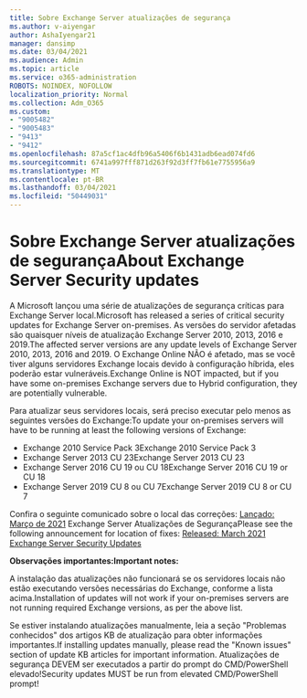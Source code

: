 ```yaml
---
title: Sobre Exchange Server atualizações de segurança
ms.author: v-aiyengar
author: AshaIyengar21
manager: dansimp
ms.date: 03/04/2021
ms.audience: Admin
ms.topic: article
ms.service: o365-administration
ROBOTS: NOINDEX, NOFOLLOW
localization_priority: Normal
ms.collection: Adm_O365
ms.custom:
- "9005482"
- "9005483"
- "9413"
- "9412"
ms.openlocfilehash: 87a5cf1ac4dfb96a5406f6b1431adb6ead074fd6
ms.sourcegitcommit: 6741a997fff871d263f92d3ff7fb61e7755956a9
ms.translationtype: MT
ms.contentlocale: pt-BR
ms.lasthandoff: 03/04/2021
ms.locfileid: "50449031"
---
```

# <a name="about-exchange-server-security-updates"></a><span data-ttu-id="8cb9d-102">Sobre Exchange Server atualizações de segurança</span><span class="sxs-lookup"><span data-stu-id="8cb9d-102">About Exchange Server Security updates</span></span>

<span data-ttu-id="8cb9d-103">A Microsoft lançou uma série de atualizações de segurança críticas para Exchange Server local.</span><span class="sxs-lookup"><span data-stu-id="8cb9d-103">Microsoft has released a series of critical security updates for Exchange Server on-premises.</span></span> <span data-ttu-id="8cb9d-104">As versões do servidor afetadas são quaisquer níveis de atualização Exchange Server 2010, 2013, 2016 e 2019.</span><span class="sxs-lookup"><span data-stu-id="8cb9d-104">The affected server versions are any update levels of Exchange Server 2010, 2013, 2016 and 2019.</span></span> <span data-ttu-id="8cb9d-105">O Exchange Online NÃO é afetado, mas se você tiver alguns servidores Exchange locais devido à configuração híbrida, eles poderão estar vulneráveis.</span><span class="sxs-lookup"><span data-stu-id="8cb9d-105">Exchange Online is NOT impacted, but if you have some on-premises Exchange servers due to Hybrid configuration, they are potentially vulnerable.</span></span>

<span data-ttu-id="8cb9d-106">Para atualizar seus servidores locais, será preciso executar pelo menos as seguintes versões do Exchange:</span><span class="sxs-lookup"><span data-stu-id="8cb9d-106">To update your on-premises servers will have to be running at least the following versions of Exchange:</span></span>

- <span data-ttu-id="8cb9d-107">Exchange 2010 Service Pack 3</span><span class="sxs-lookup"><span data-stu-id="8cb9d-107">Exchange 2010 Service Pack 3</span></span>
- <span data-ttu-id="8cb9d-108">Exchange Server 2013 CU 23</span><span class="sxs-lookup"><span data-stu-id="8cb9d-108">Exchange Server 2013 CU 23</span></span>
- <span data-ttu-id="8cb9d-109">Exchange Server 2016 CU 19 ou CU 18</span><span class="sxs-lookup"><span data-stu-id="8cb9d-109">Exchange Server 2016 CU 19 or CU 18</span></span>
- <span data-ttu-id="8cb9d-110">Exchange Server 2019 CU 8 ou CU 7</span><span class="sxs-lookup"><span data-stu-id="8cb9d-110">Exchange Server 2019 CU 8 or CU 7</span></span>

<span data-ttu-id="8cb9d-111">Confira o seguinte comunicado sobre o local das correções: [Lançado: Março de 2021](https://techcommunity.microsoft.com/t5/exchange-team-blog/released-march-2021-exchange-server-security-updates/ba-p/2175901) Exchange Server Atualizações de Segurança</span><span class="sxs-lookup"><span data-stu-id="8cb9d-111">Please see the following announcement for location of fixes: [Released: March 2021 Exchange Server Security Updates](https://techcommunity.microsoft.com/t5/exchange-team-blog/released-march-2021-exchange-server-security-updates/ba-p/2175901)</span></span>

<span data-ttu-id="8cb9d-112">**Observações importantes:**</span><span class="sxs-lookup"><span data-stu-id="8cb9d-112">**Important notes:**</span></span>

<span data-ttu-id="8cb9d-113">A instalação das atualizações não funcionará se os servidores locais não estão executando versões necessárias do Exchange, conforme a lista acima.</span><span class="sxs-lookup"><span data-stu-id="8cb9d-113">Installation of updates will not work if your on-premises servers are not running required Exchange versions, as per the above list.</span></span>

<span data-ttu-id="8cb9d-114">Se estiver instalando atualizações manualmente, leia a seção "Problemas conhecidos" dos artigos KB de atualização para obter informações importantes.</span><span class="sxs-lookup"><span data-stu-id="8cb9d-114">If installing updates manually, please read the "Known issues" section of update KB articles for important information.</span></span> <span data-ttu-id="8cb9d-115">Atualizações de segurança DEVEM ser executados a partir do prompt do CMD/PowerShell elevado!</span><span class="sxs-lookup"><span data-stu-id="8cb9d-115">Security updates MUST be run from elevated CMD/PowerShell prompt!</span></span>
